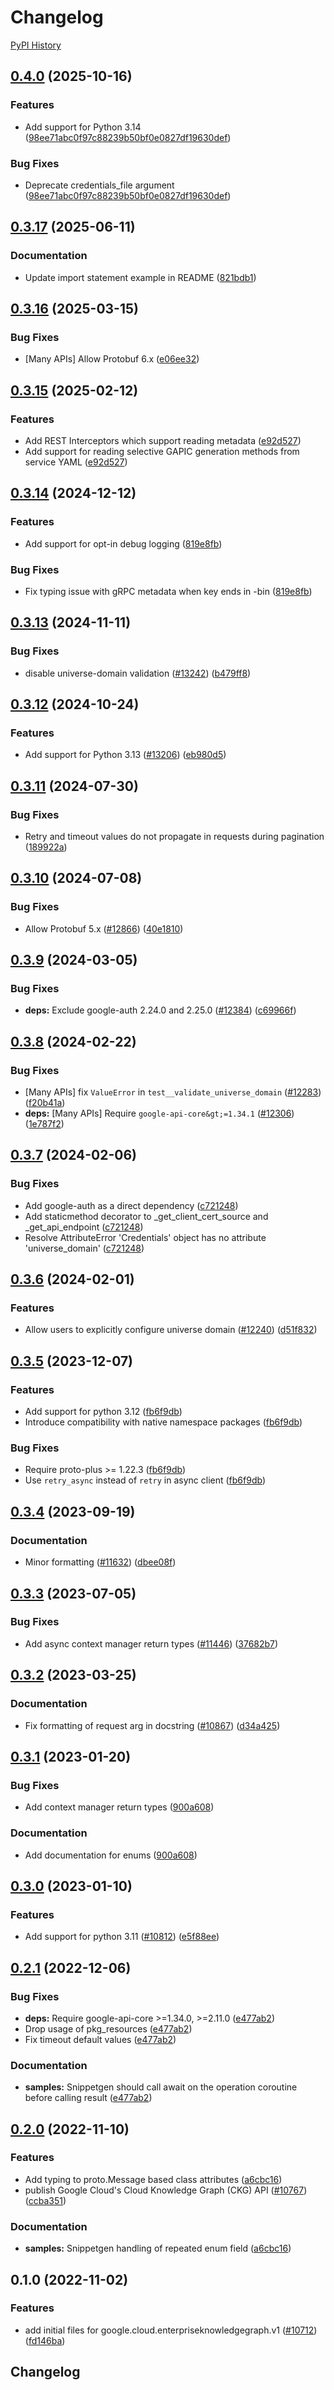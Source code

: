 # Changelog

[PyPI History][1]

[1]: https://pypi.org/project/google-cloud-enterpriseknowledgegraph/#history

## [0.4.0](https://github.com/googleapis/google-cloud-python/compare/google-cloud-enterpriseknowledgegraph-v0.3.17...google-cloud-enterpriseknowledgegraph-v0.4.0) (2025-10-16)


### Features

* Add support for Python 3.14  ([98ee71abc0f97c88239b50bf0e0827df19630def](https://github.com/googleapis/google-cloud-python/commit/98ee71abc0f97c88239b50bf0e0827df19630def))


### Bug Fixes

* Deprecate credentials_file argument  ([98ee71abc0f97c88239b50bf0e0827df19630def](https://github.com/googleapis/google-cloud-python/commit/98ee71abc0f97c88239b50bf0e0827df19630def))

## [0.3.17](https://github.com/googleapis/google-cloud-python/compare/google-cloud-enterpriseknowledgegraph-v0.3.16...google-cloud-enterpriseknowledgegraph-v0.3.17) (2025-06-11)


### Documentation

* Update import statement example in README ([821bdb1](https://github.com/googleapis/google-cloud-python/commit/821bdb1d108c8e77a7a576557aa95d4b9c943e12))

## [0.3.16](https://github.com/googleapis/google-cloud-python/compare/google-cloud-enterpriseknowledgegraph-v0.3.15...google-cloud-enterpriseknowledgegraph-v0.3.16) (2025-03-15)


### Bug Fixes

* [Many APIs] Allow Protobuf 6.x ([e06ee32](https://github.com/googleapis/google-cloud-python/commit/e06ee325de4125cdfcaf040a77dc9ccc82843260))

## [0.3.15](https://github.com/googleapis/google-cloud-python/compare/google-cloud-enterpriseknowledgegraph-v0.3.14...google-cloud-enterpriseknowledgegraph-v0.3.15) (2025-02-12)


### Features

* Add REST Interceptors which support reading metadata ([e92d527](https://github.com/googleapis/google-cloud-python/commit/e92d52797ffbce45d033eb81af24e0cad32baa55))
* Add support for reading selective GAPIC generation methods from service YAML ([e92d527](https://github.com/googleapis/google-cloud-python/commit/e92d52797ffbce45d033eb81af24e0cad32baa55))

## [0.3.14](https://github.com/googleapis/google-cloud-python/compare/google-cloud-enterpriseknowledgegraph-v0.3.13...google-cloud-enterpriseknowledgegraph-v0.3.14) (2024-12-12)


### Features

* Add support for opt-in debug logging ([819e8fb](https://github.com/googleapis/google-cloud-python/commit/819e8fb3159c39f6c8eb6d7c0b75927134d6ceb2))


### Bug Fixes

* Fix typing issue with gRPC metadata when key ends in -bin ([819e8fb](https://github.com/googleapis/google-cloud-python/commit/819e8fb3159c39f6c8eb6d7c0b75927134d6ceb2))

## [0.3.13](https://github.com/googleapis/google-cloud-python/compare/google-cloud-enterpriseknowledgegraph-v0.3.12...google-cloud-enterpriseknowledgegraph-v0.3.13) (2024-11-11)


### Bug Fixes

* disable universe-domain validation ([#13242](https://github.com/googleapis/google-cloud-python/issues/13242)) ([b479ff8](https://github.com/googleapis/google-cloud-python/commit/b479ff841ed93a18393a188ee1d72edf9fb729ec))

## [0.3.12](https://github.com/googleapis/google-cloud-python/compare/google-cloud-enterpriseknowledgegraph-v0.3.11...google-cloud-enterpriseknowledgegraph-v0.3.12) (2024-10-24)


### Features

* Add support for Python 3.13 ([#13206](https://github.com/googleapis/google-cloud-python/issues/13206)) ([eb980d5](https://github.com/googleapis/google-cloud-python/commit/eb980d55b2d01d776fa94c3ce408a11f6d366c8a))

## [0.3.11](https://github.com/googleapis/google-cloud-python/compare/google-cloud-enterpriseknowledgegraph-v0.3.10...google-cloud-enterpriseknowledgegraph-v0.3.11) (2024-07-30)


### Bug Fixes

* Retry and timeout values do not propagate in requests during pagination ([189922a](https://github.com/googleapis/google-cloud-python/commit/189922a0fbe969dedc7b0f78a62ccb2e5d3f29a9))

## [0.3.10](https://github.com/googleapis/google-cloud-python/compare/google-cloud-enterpriseknowledgegraph-v0.3.9...google-cloud-enterpriseknowledgegraph-v0.3.10) (2024-07-08)


### Bug Fixes

* Allow Protobuf 5.x ([#12866](https://github.com/googleapis/google-cloud-python/issues/12866)) ([40e1810](https://github.com/googleapis/google-cloud-python/commit/40e18101eaaeefe4baa090c3b4f7a96209ea5735))

## [0.3.9](https://github.com/googleapis/google-cloud-python/compare/google-cloud-enterpriseknowledgegraph-v0.3.8...google-cloud-enterpriseknowledgegraph-v0.3.9) (2024-03-05)


### Bug Fixes

* **deps:** Exclude google-auth 2.24.0 and 2.25.0 ([#12384](https://github.com/googleapis/google-cloud-python/issues/12384)) ([c69966f](https://github.com/googleapis/google-cloud-python/commit/c69966fa7aac2cba4e22513e4a053b3754f8ea5e))

## [0.3.8](https://github.com/googleapis/google-cloud-python/compare/google-cloud-enterpriseknowledgegraph-v0.3.7...google-cloud-enterpriseknowledgegraph-v0.3.8) (2024-02-22)


### Bug Fixes

* [Many APIs] fix `ValueError` in `test__validate_universe_domain` ([#12283](https://github.com/googleapis/google-cloud-python/issues/12283)) ([f20b41a](https://github.com/googleapis/google-cloud-python/commit/f20b41ac35b02a40135b83edfe819ff7a355ab21))
* **deps:** [Many APIs] Require `google-api-core&gt;=1.34.1` ([#12306](https://github.com/googleapis/google-cloud-python/issues/12306)) ([1e787f2](https://github.com/googleapis/google-cloud-python/commit/1e787f2079ac41ce634c7b90f02a6597cecb64be))

## [0.3.7](https://github.com/googleapis/google-cloud-python/compare/google-cloud-enterpriseknowledgegraph-v0.3.6...google-cloud-enterpriseknowledgegraph-v0.3.7) (2024-02-06)


### Bug Fixes

* Add google-auth as a direct dependency ([c721248](https://github.com/googleapis/google-cloud-python/commit/c721248accc77f0b1fba9605a65ea95a86f023a5))
* Add staticmethod decorator to _get_client_cert_source and _get_api_endpoint ([c721248](https://github.com/googleapis/google-cloud-python/commit/c721248accc77f0b1fba9605a65ea95a86f023a5))
* Resolve AttributeError 'Credentials' object has no attribute 'universe_domain' ([c721248](https://github.com/googleapis/google-cloud-python/commit/c721248accc77f0b1fba9605a65ea95a86f023a5))

## [0.3.6](https://github.com/googleapis/google-cloud-python/compare/google-cloud-enterpriseknowledgegraph-v0.3.5...google-cloud-enterpriseknowledgegraph-v0.3.6) (2024-02-01)


### Features

* Allow users to explicitly configure universe domain ([#12240](https://github.com/googleapis/google-cloud-python/issues/12240)) ([d51f832](https://github.com/googleapis/google-cloud-python/commit/d51f83298f89dbae23af1a146411b296eba6bba2))

## [0.3.5](https://github.com/googleapis/google-cloud-python/compare/google-cloud-enterpriseknowledgegraph-v0.3.4...google-cloud-enterpriseknowledgegraph-v0.3.5) (2023-12-07)


### Features

* Add support for python 3.12 ([fb6f9db](https://github.com/googleapis/google-cloud-python/commit/fb6f9dbfadfe1a8ca3b236e0cae5c85cf2862f3e))
* Introduce compatibility with native namespace packages ([fb6f9db](https://github.com/googleapis/google-cloud-python/commit/fb6f9dbfadfe1a8ca3b236e0cae5c85cf2862f3e))


### Bug Fixes

* Require proto-plus &gt;= 1.22.3 ([fb6f9db](https://github.com/googleapis/google-cloud-python/commit/fb6f9dbfadfe1a8ca3b236e0cae5c85cf2862f3e))
* Use `retry_async` instead of `retry` in async client ([fb6f9db](https://github.com/googleapis/google-cloud-python/commit/fb6f9dbfadfe1a8ca3b236e0cae5c85cf2862f3e))

## [0.3.4](https://github.com/googleapis/google-cloud-python/compare/google-cloud-enterpriseknowledgegraph-v0.3.3...google-cloud-enterpriseknowledgegraph-v0.3.4) (2023-09-19)


### Documentation

* Minor formatting ([#11632](https://github.com/googleapis/google-cloud-python/issues/11632)) ([dbee08f](https://github.com/googleapis/google-cloud-python/commit/dbee08f2df63e1906ba13b0d3060eec5a80c79e2))

## [0.3.3](https://github.com/googleapis/google-cloud-python/compare/google-cloud-enterpriseknowledgegraph-v0.3.2...google-cloud-enterpriseknowledgegraph-v0.3.3) (2023-07-05)


### Bug Fixes

* Add async context manager return types ([#11446](https://github.com/googleapis/google-cloud-python/issues/11446)) ([37682b7](https://github.com/googleapis/google-cloud-python/commit/37682b7793cfe0dcb27963fea7e474b3b85571c9))

## [0.3.2](https://github.com/googleapis/google-cloud-python/compare/google-cloud-enterpriseknowledgegraph-v0.3.1...google-cloud-enterpriseknowledgegraph-v0.3.2) (2023-03-25)


### Documentation

* Fix formatting of request arg in docstring ([#10867](https://github.com/googleapis/google-cloud-python/issues/10867)) ([d34a425](https://github.com/googleapis/google-cloud-python/commit/d34a425f7d0f02bebaf20d24b725b8c25c699697))

## [0.3.1](https://github.com/googleapis/google-cloud-python/compare/google-cloud-enterpriseknowledgegraph-v0.3.0...google-cloud-enterpriseknowledgegraph-v0.3.1) (2023-01-20)


### Bug Fixes

* Add context manager return types ([900a608](https://github.com/googleapis/google-cloud-python/commit/900a6083e59bfebf215e4e469bc842d8788bba18))


### Documentation

* Add documentation for enums ([900a608](https://github.com/googleapis/google-cloud-python/commit/900a6083e59bfebf215e4e469bc842d8788bba18))

## [0.3.0](https://github.com/googleapis/google-cloud-python/compare/google-cloud-enterpriseknowledgegraph-v0.2.1...google-cloud-enterpriseknowledgegraph-v0.3.0) (2023-01-10)


### Features

* Add support for python 3.11 ([#10812](https://github.com/googleapis/google-cloud-python/issues/10812)) ([e5f88ee](https://github.com/googleapis/google-cloud-python/commit/e5f88eebd47c677850d61ddc3774532723f5505e))

## [0.2.1](https://github.com/googleapis/google-cloud-python/compare/google-cloud-enterpriseknowledgegraph-v0.2.0...google-cloud-enterpriseknowledgegraph-v0.2.1) (2022-12-06)


### Bug Fixes

* **deps:** Require google-api-core &gt;=1.34.0, >=2.11.0  ([e477ab2](https://github.com/googleapis/google-cloud-python/commit/e477ab2581f44b540051dd201b9f543a30044833))
* Drop usage of pkg_resources ([e477ab2](https://github.com/googleapis/google-cloud-python/commit/e477ab2581f44b540051dd201b9f543a30044833))
* Fix timeout default values ([e477ab2](https://github.com/googleapis/google-cloud-python/commit/e477ab2581f44b540051dd201b9f543a30044833))


### Documentation

* **samples:** Snippetgen should call await on the operation coroutine before calling result ([e477ab2](https://github.com/googleapis/google-cloud-python/commit/e477ab2581f44b540051dd201b9f543a30044833))

## [0.2.0](https://github.com/googleapis/google-cloud-python/compare/google-cloud-enterpriseknowledgegraph-v0.1.0...google-cloud-enterpriseknowledgegraph-v0.2.0) (2022-11-10)


### Features

* Add typing to proto.Message based class attributes ([a6cbc16](https://github.com/googleapis/google-cloud-python/commit/a6cbc167835880f9fe31b4030ec5fba69e35b383))
* publish Google Cloud's Cloud Knowledge Graph (CKG) API ([#10767](https://github.com/googleapis/google-cloud-python/issues/10767)) ([ccba351](https://github.com/googleapis/google-cloud-python/commit/ccba3519e2c37d15dc2125cef295b168bae7b799))


### Documentation

* **samples:** Snippetgen handling of repeated enum field ([a6cbc16](https://github.com/googleapis/google-cloud-python/commit/a6cbc167835880f9fe31b4030ec5fba69e35b383))

## 0.1.0 (2022-11-02)


### Features

* add initial files for google.cloud.enterpriseknowledgegraph.v1 ([#10712](https://github.com/googleapis/google-cloud-python/issues/10712)) ([fd146ba](https://github.com/googleapis/google-cloud-python/commit/fd146ba910810a329fd5f286bfd91e87821d4b8d))

## Changelog
